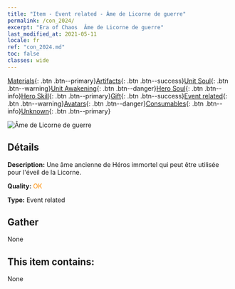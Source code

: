 ```yaml
---
title: "Item - Event related - Âme de Licorne de guerre"
permalink: /con_2024/
excerpt: "Era of Chaos  Âme de Licorne de guerre"
last_modified_at: 2021-05-11
locale: fr
ref: "con_2024.md"
toc: false
classes: wide
---
```

 [Materials](/ItemsFR/){: .btn .btn--primary}[Artifacts](/ItemsFR/Artifacts/){: .btn .btn--success}[Unit Soul](/ItemsFR/UnitSoul/){: .btn .btn--warning}[Unit Awakening](/ItemsFR/UnitAwakening/){: .btn .btn--danger}[Hero Soul](/ItemsFR/HeroSoul/){: .btn .btn--info}[Hero Skill](/ItemsFR/HeroSkill/){: .btn .btn--primary}[Gift](/ItemsFR/Gift/){: .btn .btn--success}[Event related](/ItemsFR/Events/){: .btn .btn--warning}[Avatars](/ItemsFR/Avatars/){: .btn .btn--danger}[Consumables](/ItemsFR/Consumables/){: .btn .btn--info}[Unknown](/ItemsFR/Unknown/){: .btn .btn--primary}

 ![Âme de Licorne de guerre](/images/t/juexing_206.png)

## Détails
 **Description:** Une âme ancienne de Héros immortel qui peut être utilisée pour l'éveil de la Licorne.

 **Quality:** <span style="color: #FF8C00">OK</span>

 **Type:** Event related

## Gather

  None

## This item contains:

  None

